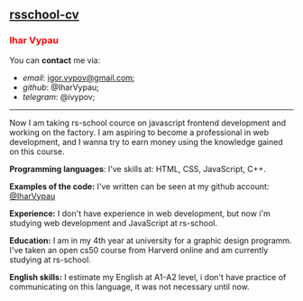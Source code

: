 ## [rsschool-cv](https://IharVypau.github.io/rsschool-cv/cv)


### <span style="color:red">Ihar Vypau</span>

You can **contact** me via:

 * _email_: igor.vypov@gmail.com;
 * _github_: @IharVypau;
 * _telegram_: @ivypov;


---
Now I am taking rs-school cource on javascript frontend development and working on the factory.
I am aspiring to become a professional in web development, and I wanna try to earn money using the knowledge gained on this course.

**Programming languages**: I've skills at: HTML, CSS, JavaScript, C++.

**Examples of the code:**  I've written can be seen at my github account: [@IharVypau](https://github.com/IharVypau)

**Experience:** I don't have experience in web development, but now i'm studying web development and JavaScript at rs-school.

**Education:** I am in my 4th year at university for a graphic design programm. I've taken an open cs50 course from Harverd online and am currently studying at rs-school.

**English skills:** I estimate my English at A1-A2 level, i don't have practice of communicating on this language, it was not necessary until now.